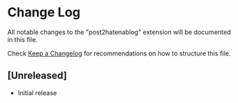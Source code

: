 # Change Log
All notable changes to the "post2hatenablog" extension will be documented in this file.

Check [Keep a Changelog](http://keepachangelog.com/) for recommendations on how to structure this file.

## [Unreleased]
- Initial release